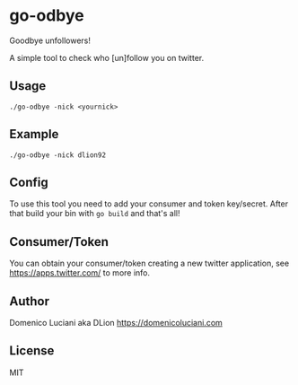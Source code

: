 # go-odbye
Goodbye unfollowers!

A simple tool to check who [un]follow you on twitter.

## Usage
`./go-odbye -nick <yournick>`

## Example
`./go-odbye -nick dlion92`

## Config
To use this tool you need to add your consumer and token key/secret. After that build your bin with `go build` and that's all!

## Consumer/Token
You can obtain your consumer/token creating a new twitter application, see https://apps.twitter.com/ to more info.

## Author
Domenico Luciani aka DLion
https://domenicoluciani.com

## License
MIT
